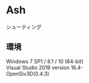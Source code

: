 # Ash

シューティング

## 環境
Windows 7 SP1 / 8.1 / 10 (64-bit)  
Visual Studio 2019 version 16.4-  
OpenSiv3D(0.4.3)